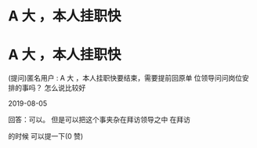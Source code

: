 # A 大 ，本人挂职快

# A 大 ，本人挂职快

(提问)匿名用户 : A 大 ，本人挂职快要结束，需要提前回原单 位领导问问岗位安排的事吗？ 怎么说比较好

2019-08-05

回答：可以。 但是可以把这个事夹杂在拜访领导之中 在拜访

的时候 可以提一下(0 赞)